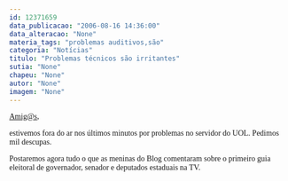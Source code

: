 ```yaml
---
id: 12371659
data_publicacao: "2006-08-16 14:36:00"
data_alteracao: "None"
materia_tags: "problemas auditivos,são"
categoria: "Notícias"
titulo: "Problemas técnicos são irritantes"
sutia: "None"
chapeu: "None"
autor: "None"
imagem: "None"
---
```

<p><P><A href=\"mailto:Amig@s\"><FONT face=Verdana>Amig@s</FONT></A><FONT face=Verdana>, </FONT></P></p>
<p><P><FONT face=Verdana>estivemos fora do ar nos últimos minutos por problemas no servidor do UOL. Pedimos mil descupas.</FONT></P></p>
<p><P><FONT face=Verdana>Postaremos agora tudo o que as meninas do Blog comentaram sobre o primeiro guia eleitoral de governador, senador e deputados estaduais na TV.</FONT></P> </p>
